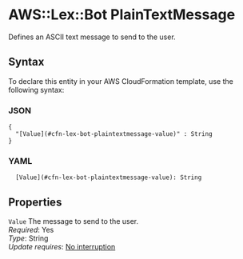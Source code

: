 # AWS::Lex::Bot PlainTextMessage<a name="aws-properties-lex-bot-plaintextmessage"></a>

Defines an ASCII text message to send to the user\.

## Syntax<a name="aws-properties-lex-bot-plaintextmessage-syntax"></a>

To declare this entity in your AWS CloudFormation template, use the following syntax:

### JSON<a name="aws-properties-lex-bot-plaintextmessage-syntax.json"></a>

```
{
  "[Value](#cfn-lex-bot-plaintextmessage-value)" : String
}
```

### YAML<a name="aws-properties-lex-bot-plaintextmessage-syntax.yaml"></a>

```
  [Value](#cfn-lex-bot-plaintextmessage-value): String
```

## Properties<a name="aws-properties-lex-bot-plaintextmessage-properties"></a>

`Value` <a name="cfn-lex-bot-plaintextmessage-value"></a>
The message to send to the user\.  
_Required_: Yes  
_Type_: String  
_Update requires_: [No interruption](https://docs.aws.amazon.com/AWSCloudFormation/latest/UserGuide/using-cfn-updating-stacks-update-behaviors.html#update-no-interrupt)
